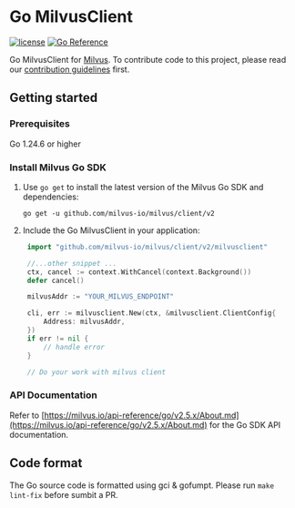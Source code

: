 # Go MilvusClient

[![license](https://img.shields.io/hexpm/l/plug.svg?color=green)](https://github.com/milvus-io/milvus/blob/master/LICENSE)
[![Go Reference](https://pkg.go.dev/badge/github.com/milvus-io/milvus/client/v2.svg)](https://pkg.go.dev/github.com/milvus-io/milvus/client/v2)

Go MilvusClient for [Milvus](https://github.com/milvus-io/milvus). To contribute code to this project, please read our [contribution guidelines](https://github.com/milvus-io/milvus/blob/master/CONTRIBUTING.md) first.


## Getting started

### Prerequisites

Go 1.24.6 or higher

### Install Milvus Go SDK

1. Use `go get` to install the latest version of the Milvus Go SDK and dependencies:

   ```shell
   go get -u github.com/milvus-io/milvus/client/v2
   ```

2. Include the Go MilvusClient in your application:

   ```go
    import "github.com/milvus-io/milvus/client/v2/milvusclient"

    //...other snippet ...
    ctx, cancel := context.WithCancel(context.Background())
	defer cancel()

	milvusAddr := "YOUR_MILVUS_ENDPOINT"

	cli, err := milvusclient.New(ctx, &milvusclient.ClientConfig{
		Address: milvusAddr,
	})
	if err != nil {
		// handle error
    }

    // Do your work with milvus client
    ```

### API Documentation

Refer to [https://milvus.io/api-reference/go/v2.5.x/About.md](https://milvus.io/api-reference/go/v2.5.x/About.md) for the Go SDK API documentation.

## Code format

The Go source code is formatted using gci & gofumpt. Please run `make lint-fix` before sumbit a PR.
